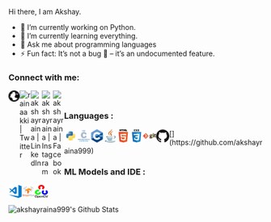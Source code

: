   Hi there, I am Akshay.


- 🔭 I’m currently working on Python.
- 🌱 I’m currently learning everything.
- 💬 Ask me about programming languages
- ⚡ Fun fact: It’s not a bug 🐞 – it’s an undocumented feature.

### Connect with me:

[<img align="left" alt="akshayraina.000webhostapp.com" width="22px" src="https://raw.githubusercontent.com/iconic/open-iconic/master/svg/globe.svg" />](https://akshayraina.000webhostapp.com)
[<img align="left" alt="rainaakki | Twitter" width="22px" src="https://cdn.jsdelivr.net/npm/simple-icons@v3/icons/twitter.svg" />](https://twitter.com/rainaakki)
[<img align="left" alt="akshayraina | LinkedIn" width="22px" src="https://cdn.jsdelivr.net/npm/simple-icons@v3/icons/linkedin.svg" />](https://www.linkedin.com/in/akshayraina393/)
[<img align="left" alt="akshayraina | Instagram" width="22px" src="https://cdn.jsdelivr.net/npm/simple-icons@v3/icons/instagram.svg" />](https://www.instagram.com/akshay_raina_/)
[<img align="left" alt="akshayraina | Facebook" width="22px" src="https://cdn.jsdelivr.net/npm/simple-icons@v3/icons/facebook.svg" />](https://www.facebook.com/akshay.raina.96)
<br />

### Languages :

<img align="left" alt="C" width="26px" src="https://raw.githubusercontent.com/github/explore/78df643247d429f6cc873026c0622819ad797942/topics/python/python.png" />
<img align="left" alt="C" width="26px" src="https://raw.githubusercontent.com/github/explore/78df643247d429f6cc873026c0622819ad797942/topics/c/c.png" />
<img align="left" alt="C++" width="26px" src="https://raw.githubusercontent.com/github/explore/78df643247d429f6cc873026c0622819ad797942/topics/cpp/cpp.png" />
<img align="left" alt="C++" width="26px" src="https://raw.githubusercontent.com/github/explore/78df643247d429f6cc873026c0622819ad797942/topics/java/java.png" />
<img align="left" alt="HTML5" width="26px" src="https://raw.githubusercontent.com/github/explore/80688e429a7d4ef2fca1e82350fe8e3517d3494d/topics/html/html.png" />
<img align="left" alt="CSS3" width="26px" src="https://raw.githubusercontent.com/github/explore/80688e429a7d4ef2fca1e82350fe8e3517d3494d/topics/css/css.png" />
<img align="left" alt="Git" width="26px" src="https://raw.githubusercontent.com/github/explore/80688e429a7d4ef2fca1e82350fe8e3517d3494d/topics/git/git.png" />
[<img align="left" alt="GitHub" width="26px" src="https://raw.githubusercontent.com/github/explore/78df643247d429f6cc873026c0622819ad797942/topics/github/github.png" />](https://github.com/akshayraina999)

### ML Models and IDE :

<img align="left" alt="Visual Studio Code" width="26px" src="https://raw.githubusercontent.com/github/explore/80688e429a7d4ef2fca1e82350fe8e3517d3494d/topics/visual-studio-code/visual-studio-code.png" />
<img align="left" alt="" width="26px" src="https://raw.githubusercontent.com/github/explore/80688e429a7d4ef2fca1e82350fe8e3517d3494d/topics/tensorflow/tensorflow.png" />
<img align="left" alt="" width="26px" src="https://raw.githubusercontent.com/github/explore/80688e429a7d4ef2fca1e82350fe8e3517d3494d/topics/opencv/opencv.png" />

###
<br />
<br />


<img align="left" alt="akshayraina999's Github Stats" src="https://github-readme-stats.codestackr.vercel.app/api?username=akshayraina999&show_icons=true&hide_border=true" />

